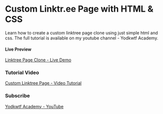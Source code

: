 # Custom Linktr.ee Page with HTML & CSS

Learn how to create a custom linktree page clone using just simple html and css. The full tutorial is available on my youtube channel - Yodkwtf Academy.

#### Live Preview

[Linktree Page Clone - Live Demo](https://yodkwtf-links.netlify.app/)

### Tutorial Video

[Custom Linktree Page - Video Tutorial](https://youtu.be/UqeK5D8e0-Q)

### Subscribe

[Yodkwtf Academy - YouTube](https://youtu.be/UqeK5D8e0-Q)
